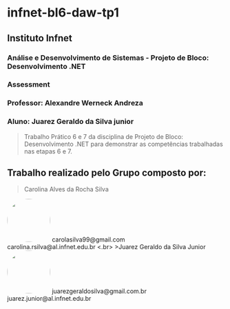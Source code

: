 <h1> infnet-bl6-daw-tp1</h1>
<h2> Instituto Infnet </h2>
<h3> Análise e Desenvolvimento de Sistemas - Projeto de Bloco: Desenvolvimento .NET</h3>
<h3> Assessment</h3>
<h3> Professor: Alexandre Werneck Andreza</h3>
<h3> Aluno: Juarez Geraldo da Silva junior</h3>

>Trabalho Prático 6 e 7 da disciplina de Projeto de Bloco: Desenvolvimento .NET para demonstrar as competências trabalhadas nas etapas 6 e 7.

## Trabalho realizado pelo Grupo composto por:
>Carolina Alves da Rocha Silva 
<img style="border-radius: 50%;" src="https://avatars.githubusercontent.com/u/52006892?v=4" width="100px;"/>
carolasilva99@gmail.com <br>
carolina.rsilva@al.infnet.edu.br
<.br>
>Juarez Geraldo da Silva Junior
<img style="border-radius: 50%;" src="https://avatars.githubusercontent.com/u/59578227?v=4" width="100px;"/>
juarezgeraldosilva@gmail.com.br <br>
juarez.junior@al.infnet.edu.br
